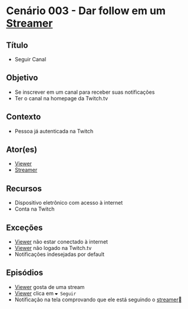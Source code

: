 # Cenário 003 - Dar follow em um [Streamer](Streamer)

## Título
* Seguir Canal

## Objetivo
* Se inscrever em um canal para receber suas notificações
* Ter o canal na homepage da Twitch.tv

## Contexto
* Pessoa já autenticada na Twitch 

## Ator(es)
* [Viewer](Viewer)
* [Streamer](Streamer)

## Recursos
* Dispositivo eletrônico com acesso à internet 
* Conta na Twitch

## Exceções
* [Viewer](Viewer) não estar conectado à internet
* [Viewer](Viewer) não logado na Twitch.tv
* Notificações indesejadas por default

## Episódios
* [Viewer](Viewer) gosta de uma stream 
* [Viewer](Viewer) clica em ```❤️ Seguir```
* Notificação na tela comprovando que ele está seguindo o [streamer](Cenário-001)